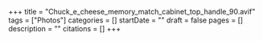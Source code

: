 +++
title = "Chuck_e_cheese_memory_match_cabinet_top_handle_90.avif"
tags = ["Photos"]
categories = []
startDate = ""
draft = false
pages = []
description = ""
citations = []
+++
